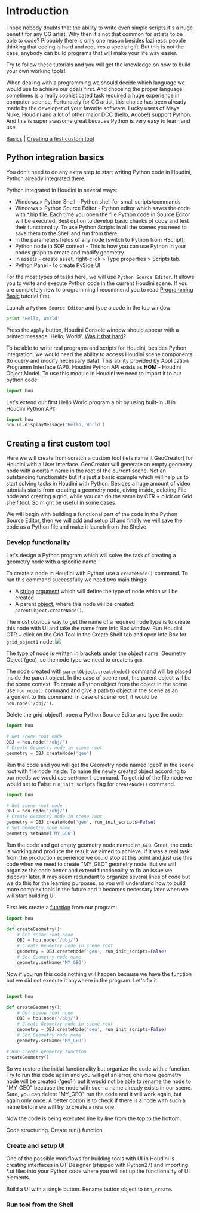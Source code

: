 # Introduction
I hope nobody doubts that the ability to write even simple scripts it's a huge benefit for any CG artist. Why then it's not that common for artists to be able to code? Probably there is only one reason besides laziness: people thinking that coding is hard and requires a special gift. But this is not the case, anybody can build programs that will make your life way easier.

Try to follow these tutorials and you will get the knowledge on how to build your own working tools!

When dealing with a programming we should decide which language we would use to achieve our goals first. And choosing the proper language sometimes is a really sophisticated task required a huge experience in computer science. Fortunately for CG artist, this choice has been already made by the developer of your favorite software. Lucky users of Maya, Nuke, Houdini and a lot of other major DCC (hello, Adobe!) support Python. And this is super awesome great because Python is very easy to learn and use.

[Basics](#python-in-houdini)  |  [Creating a first custom tool](#creating-a-first-custom-tool)

## Python integration basics
You don't need to do any extra step to start writing Python code in Houdini, Python already integrated there.

Python integrated in Houdini in several ways:
- Windows > Python Shell - Python shell for small scripts/commands  
- Windows > Python Source Editor - Python editor which saves the code with *.hip file. Each time you open the file Python code in Source Editor will be executed. Best option to develop basic chanks of code and test their functionality. To use Python Scripts in all the scenes you need to save them to the Shell and run from there.    
- In the parameters fields of any node (switch to Python from HScript).  
- Python node in SOP context - This is how you can use Python in your nodes graph to create and modify geometry.
- In assets - create asset, right-click > Type properties > Scripts tab.
- Python Panel - to create PySide UI

For the most types of tasks here, we will use `Python Source Editor`. It allows you to write and execute Python code in the current Houdini scene. If you are completely new to programming I recommend you to read [Programming Basic](https://github.com/kiryha/Houdini/wiki/Programming-basics) tutorial first.

Launch a `Python Source Editor` and type a code in the top window:

```python
print 'Hello, World'
```
Press the `Apply` button, Houdini Console window should appear with a printed message  'Hello, World'. [Was it that hard](Programming-basics#programming-learning-curve)?

To be able to write real programs and scripts for Houdini, besides Python integration, we would need the ability to access Houdini scene components (to query and modify necessary data). This ability provided by Application Programm Interface (API). Houdini Python API exists as **HOM** - Houdini Object Model. To use this module in Houdini we need to import it to our python code:

```python
import hou
```
Let's extend our first Hello World program a bit by using built-in UI in Houdini Python API:

```python
import hou
hou.ui.displayMessage('Hello, World')
```

## Creating a first custom tool
Here we will create from scratch a custom tool (lets name it GeoCreator) for Houdini with a User Interface. GeoCreator will generate an empty geometry node with a certain name in the root of the current scene. Not an outstanding functionality but it's just a basic example which will help us to start solving tasks in Houdini with Python. Besides a huge amount of video tutorials starts from creating a geometry node, diving inside, deleting File node and creating a grid, while you can do the same by CTR + click on Grid shelf tool. So might be useful in some cases.

We will begin with building a functional part of the code in the Python Source Editor, then we will add and setup UI and finally we will save the code as a Python file and make it launch from the Shelve.

### Develop functionality
Let's design a Python program which will solve the task of creating a geometry node with a specific name. 

To create a node in Houdini with Python use a `createNode()` command. To run this command successfully we need two main things: 
- A [string](Programming-basics#data-types) [argument](Programming-basics#commands) which will define the type of node which will be created. 
- A parent [object](Programming-basics#arguments-and-objects), where this node will be created: `parentObject.createNode()`.

The most obvious way to get the name of a required node type is to create this node with UI and take the name from Info Box window. Run Houdini, CTR + click on the Grid Tool in the Create Shelf tab and open Info Box for `grid_object1` node. 
[![](https://c2.staticflickr.com/2/1907/44985678922_808fbd207a_o.png)](https://c2.staticflickr.com/2/1907/44985678922_808fbd207a_o.png)

The type of node is written in brackets under the object name: Geometry Object (geo), so the node type we need to create is `geo`.

The node created with `parentObject.createNode()` command will be placed inside the parent object. In the case of scene root, the parent object will be the scene context. To create a Python object from the object in the scene use `hou.node()` command and give a path to object in the scene as an argument to this command. In case of scene root, it would be `hou.node('/obj/')`.


Delete the grid_object1, open a Python Source Editor and type the code: 
 
```python 
import hou

# Get scene root node
OBJ = hou.node('/obj/')
# Create Geometry node in scene root
geometry = OBJ.createNode('geo')
```
Run the code and you will get the Geometry node named 'geo1' in the scene root with file node inside. To name the newly created object according to our needs we would use `setName()` command. To get rid of the file node we would set to False `run_init_scripts` flag for `createNode()` command.

```python 
import hou

# Get scene root node
OBJ = hou.node('/obj/')
# Create Geometry node in scene root
geometry = OBJ.createNode('geo', run_init_scripts=False)
# Set Geometry node name
geometry.setName('MY_GEO')
```

Run the code and get empty geometry node named `MY_GEO`. Great, the code is working and produce the result we aimed to achieve. If it was a real task from the production experience we could stop at this point and just use this code when we need to create "MY_GEO" geometry node. But we will organize the code better and extend functionality to fix an issue we discover later. It may seem redundant to organize several lines of code but we do this for the learning purposes, so you will understand how to build more complex tools in the future and it becomes necessary later when we will start building UI.

First lets create a [function](Programming-basics#functions) from our program:

```python
import hou

def createGeometry():
    # Get scene root node
    OBJ = hou.node('/obj/')
    # Create Geometry node in scene root
    geometry = OBJ.createNode('geo', run_init_scripts=False)
    # Set Geometry node name
    geometry.setName('MY_GEO')
```

Now if you run this code nothing will happen because we have the function but we did not execute it anywhere in the program. Let's fix it:

```python

import hou

def createGeometry():
    # Get scene root node
    OBJ = hou.node('/obj/')
    # Create Geometry node in scene root
    geometry = OBJ.createNode('geo', run_init_scripts=False)
    # Set Geometry node name
    geometry.setName('MY_GEO')

# Run Create geometry function    
createGeometry()
```
So we restore the initial functionality but organize the code with a function. Try to run this code again and you will get an error, one more geometry node will be created ('geo1') but it would not be able to rename the node to "MY_GEO" because the node with such a name already exists in our scene. Sure, you can delete "MY_GEO" run the code and it will work again, but again only once. A better option is to check if there is a node with such a name before we will try to create a new one.

Now the code is being executed line by line from the top to the bottom.

Code structuring. Create run() function

### Create and setup UI
One of the possible workflows for building tools with UI in Houdini is creating interfaces in QT Designer (shipped with Python27) and importing *.ui files into your Python code where you will set up the functionality of UI elements.

Build a UI with a single button. Rename button object to `btn_create`.

### Run tool from the Shell